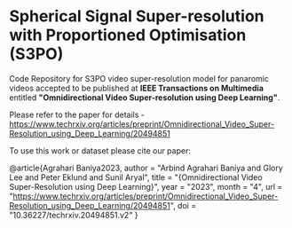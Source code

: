 # Spherical Signal Super-resolution with Proportioned Optimisation (S3PO)

Code Repository for S3PO video super-resolution model for panaromic videos accepted to be published at **IEEE Transactions on Multimedia** entitled **"Omnidirectional Video Super-resolution using Deep Learning"**.

Please refer to the paper for details - https://www.techrxiv.org/articles/preprint/Omnidirectional_Video_Super-Resolution_using_Deep_Learning/20494851

To use this work or dataset please cite our paper:

@article{Agrahari Baniya2023,
author = "Arbind Agrahari Baniya and Glory Lee and Peter Eklund and Sunil Aryal",
title = "{Omnidirectional Video Super-Resolution using Deep Learning}",
year = "2023",
month = "4",
url = "https://www.techrxiv.org/articles/preprint/Omnidirectional_Video_Super-Resolution_using_Deep_Learning/20494851",
doi = "10.36227/techrxiv.20494851.v2"
}
